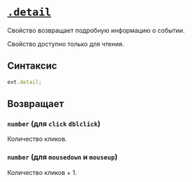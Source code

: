 # [`.detail`](../index.md)

Свойство возвращает подробную информацию о событии.

Свойство доступно только для чтения.

## Синтаксис

```js
evt.detail;
```

## Возвращает

### `number` (для `click` `dblclick`)

Количество кликов.

### `number` (для `mousedown` и `mouseup`)

Количество кликов + 1.
